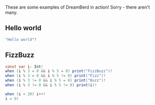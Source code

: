 These are some examples of DreamBerd in action! Sorry - there aren't many.

## Hello world
```java
"Hello world"?
```

## FizzBuzz
```java
const var i: Int!
when (i % 3 = 0 && i % 5 = 0) print("FizzBuzz")!
when (i % 3 = 0 && i % 5 != 0) print("Fizz")!
when (i % 3 != 0 && i % 5 = 0) print("Buzz")!
when (i % 3 != 0 && i % 5 != 0) print(i)!

when (i < 20) i++!
i = 0!
```

